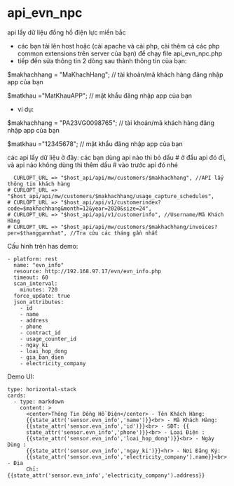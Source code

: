 # api_evn_npc
api lấy dữ liệu đồng hồ điện lực miền bắc
- các bạn tải lên host hoặc (cài apache và cài php, cài thêm cả các php common extensions trên server của bạn) để chạy file api_evn_npc.php
- tiếp đến sửa thông tin 2 dòng sau thành thông tin của bạn:

$makhachhang = "MaKhachHang"; // tài khoản/mã khách hàng đăng nhập app của bạn

$matkhau ="MatKhauAPP";  // mật khẩu đăng nhập app của bạn
  - ví dụ:
  
$makhachhang = "PA23VG0098765"; // tài khoản/mã khách hàng đăng nhập app của bạn

$matkhau ="12345678";  // mật khẩu đăng nhập app của bạn

các api lấy dữ liệu ở đây:
các bạn dùng api nào thì bỏ dấu # ở đầu api đó đi, và api nào không dùng thì thêm dấu # vào trước api đó nhé

      CURLOPT_URL => "$host_api/api/mw/customers/$makhachhang", //API lấy thông tin khách hàng
    # CURLOPT_URL => "$host_api/api/mw/customers/$makhachhang/usage_capture_schedules",  
    # CURLOPT_URL => "$host_api/api/v1/customerindex?code=$makhachhang&month=12&year=2020&size=24",
    # CURLOPT_URL => "$host_api/api/v1/customerinfo", //Username/Mã Khách Hàng
    # CURLOPT_URL => "$host_api/api/mw/customers/$makhachhang/invoices?per=$thanggannhat", //Tra cứu các tháng gần nhất

Cấu hình trên has demo:

    - platform: rest  
      name: "evn_info"
      resource: http://192.168.97.17/evn/evn_info.php
      timeout: 60
      scan_interval:
        minutes: 720
      force_update: true
      json_attributes:
        - id
        - name
        - address
        - phone
        - contract_id
        - usage_counter_id
        - ngay_ki
        - loai_hop_dong
        - gia_ban_dien
        - electricity_company

Demo UI:

    type: horizontal-stack
    cards:
      - type: markdown
        content: >
          <center>Thông Tin Đồng Hồ Điện</center> - Tên Khách Hàng:
          {{state_attr('sensor.evn_info','name')}}<br> - Mã Khách Hàng:
          {{state_attr('sensor.evn_info','id')}}<br> - SĐT: {{
          state_attr('sensor.evn_info','phone')}}<br> - Loại Điện :
          {{state_attr('sensor.evn_info','loai_hop_dong')}}<br> - Ngày Dùng :
          {{state_attr('sensor.evn_info','ngay_ki')}}<hr> - Nơi Đăng Ký:
          {{state_attr('sensor.evn_info','electricity_company').name}}<br> - Địa
          Chỉ: {{state_attr('sensor.evn_info','electricity_company').address}}
